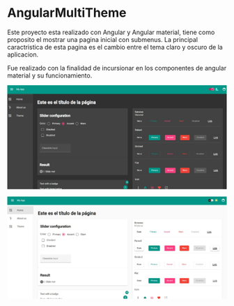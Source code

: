 # AngularMultiTheme

Este proyecto esta realizado con Angular y Angular material, tiene como proposito el mostrar una pagina inicial con submenus. La principal caractristica de esta pagina es el cambio entre el tema claro y oscuro de la aplicacion.

Fue realizado con la finalidad de incursionar en los componentes de angular material y su funcionamiento.

![Dark Mode](https://github.com/Orianig/angular-multi-theme/blob/main/src/assets/Multi-theme-dark.JPG)

![Light Mode](https://github.com/Orianig/angular-multi-theme/blob/main/src/assets/Multi-theme-light.JPG)

